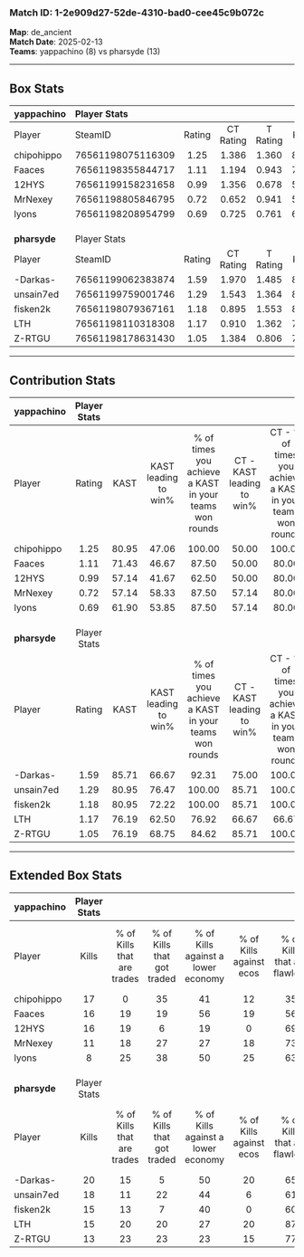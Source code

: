 ### Match ID: 1-2e909d27-52de-4310-bad0-cee45c9b072c  
**Map**: de_ancient  
**Match Date**: 2025-02-13  
**Teams**: yappachino (8) vs pharsyde (13)  

---  

## Box Stats  

| **yappachino** | Player Stats      |        |           |          |       |       |       |         |        |      |     |
| :- | :- | :-: | :-: | :-: | :-: | :-: | :-: | :-: | :-: | :-: | :-: |
| Player         | SteamID           | Rating | CT Rating | T Rating | KAST  |  ADR  | Kills | Assists | Deaths | K/D  | HS% |
| chipohippo     | 76561198075116309 |  1.25  |   1.386   |  1.360   | 80.95 | 86.3  |  17   |    5    |   16   | 1.06 | 58  |
| Faaces         | 76561198355844717 |  1.11  |   1.194   |  0.943   | 71.43 | 83.4  |  16   |    2    |   16   | 1.00 | 50  |
| 12HYS          | 76561199158231658 |  0.99  |   1.356   |  0.678   | 57.14 | 77.6  |  16   |    2    |   16   | 1.00 | 25  |
| MrNexey        | 76561198805846795 |  0.72  |   0.652   |  0.941   | 57.14 | 65.6  |  11   |    8    |   18   | 0.61 | 36  |
| lyons          | 76561198208954799 |  0.69  |   0.725   |  0.761   | 61.90 | 62.4  |   8   |    6    |   15   | 0.53 | 50  |
|                |                   |        |           |          |       |       |       |         |        |      |     |
|                |                   |        |           |          |       |       |       |         |        |      |     |
|                |                   |        |           |          |       |       |       |         |        |      |     |
| **pharsyde**   | Player Stats      |        |           |          |       |       |       |         |        |      |     |
| Player         | SteamID           | Rating | CT Rating | T Rating | KAST  |  ADR  | Kills | Assists | Deaths | K/D  | HS% |
| -Darkas-       | 76561199062383874 |  1.59  |   1.970   |  1.485   | 85.71 | 101.3 |  20   |    7    |   11   | 1.82 | 75  |
| unsain7ed      | 76561199759001746 |  1.29  |   1.543   |  1.364   | 80.95 | 79.9  |  18   |    4    |   15   | 1.20 | 50  |
| fisken2k       | 76561198079367161 |  1.18  |   0.895   |  1.553   | 80.95 | 97.2  |  15   |    6    |   17   | 0.88 | 66  |
| LTH            | 76561198110318308 |  1.17  |   0.910   |  1.362   | 76.19 | 64.8  |  15   |    1    |   11   | 1.36 | 53  |
| Z-RTGU         | 76561198178631430 |  1.05  |   1.384   |  0.806   | 76.19 | 68.0  |  13   |    7    |   14   | 0.93 | 30  |
---  

## Contribution Stats  

| **yappachino** | Player Stats |       |                      |                                                        |                           |                                                             |                          |                                                            |
| :- | :-: | :-: | :-: | :-: | :-: | :-: | :-: | :-: |
| Player         |    Rating    | KAST  | KAST leading to win% | % of times you achieve a KAST in your teams won rounds | CT - KAST leading to win% | CT - % of times you achieve a KAST in your teams won rounds | T - KAST leading to win% | T - % of times you achieve a KAST in your teams won rounds |
| chipohippo     |     1.25     | 80.95 |        47.06         |                         100.00                         |           50.00           |                           100.00                            |          42.86           |                           100.00                           |
| Faaces         |     1.11     | 71.43 |        46.67         |                         87.50                          |           50.00           |                            80.00                            |          42.86           |                           100.00                           |
| 12HYS          |     0.99     | 57.14 |        41.67         |                         62.50                          |           50.00           |                            80.00                            |          25.00           |                           33.33                            |
| MrNexey        |     0.72     | 57.14 |        58.33         |                         87.50                          |           57.14           |                            80.00                            |          60.00           |                           100.00                           |
| lyons          |     0.69     | 61.90 |        53.85         |                         87.50                          |           57.14           |                            80.00                            |          50.00           |                           100.00                           |
|                |              |       |                      |                                                        |                           |                                                             |                          |                                                            |
|                |              |       |                      |                                                        |                           |                                                             |                          |                                                            |
|                |              |       |                      |                                                        |                           |                                                             |                          |                                                            |
| **pharsyde**   | Player Stats |       |                      |                                                        |                           |                                                             |                          |                                                            |
| Player         |    Rating    | KAST  | KAST leading to win% | % of times you achieve a KAST in your teams won rounds | CT - KAST leading to win% | CT - % of times you achieve a KAST in your teams won rounds | T - KAST leading to win% | T - % of times you achieve a KAST in your teams won rounds |
| -Darkas-       |     1.59     | 85.71 |        66.67         |                         92.31                          |           75.00           |                           100.00                            |          60.00           |                           85.71                            |
| unsain7ed      |     1.29     | 80.95 |        76.47         |                         100.00                         |           85.71           |                           100.00                            |          70.00           |                           100.00                           |
| fisken2k       |     1.18     | 80.95 |        72.22         |                         100.00                         |           85.71           |                           100.00                            |          63.64           |                           100.00                           |
| LTH            |     1.17     | 76.19 |        62.50         |                         76.92                          |           66.67           |                            66.67                            |          60.00           |                           85.71                            |
| Z-RTGU         |     1.05     | 76.19 |        68.75         |                         84.62                          |           85.71           |                           100.00                            |          55.56           |                           71.43                            |
---  

## Extended Box Stats  

| **yappachino** | Player Stats |                            |                            |                                    |                         |                              |                                 |        |                             |                                     |                          |                               |                            |
| :- | :-: | :-: | :-: | :-: | :-: | :-: | :-: | :-: | :-: | :-: | :-: | :-: | :-: |
| Player         |    Kills     | % of Kills that are trades | % of Kills that got traded | % of Kills against a lower economy | % of Kills against ecos | % of Kills that are flawless | % of Kills that are close duels | Deaths | % of Deaths that get traded | % of Deaths against a lower economy | % of Deaths against ecos | % of Deaths that are flawless | % of Deaths that are close |
| chipohippo     |      17      |             0              |             35             |                 41                 |           12            |              35              |                6                |   16   |             31              |                 19                  |            0             |              69               |             0              |
| Faaces         |      16      |             19             |             19             |                 56                 |           19            |              56              |               13                |   16   |              0              |                 25                  |            6             |              81               |             6              |
| 12HYS          |      16      |             19             |             6              |                 19                 |            0            |              69              |                0                |   16   |             19              |                 25                  |            13            |              81               |             6              |
| MrNexey        |      11      |             18             |             27             |                 27                 |           18            |              73              |                9                |   18   |             11              |                 22                  |            11            |              67               |             11             |
| lyons          |      8       |             25             |             38             |                 50                 |           25            |              63              |                0                |   15   |             13              |                 20                  |            0             |              53               |             7              |
|                |              |                            |                            |                                    |                         |                              |                                 |        |                             |                                     |                          |                               |                            |
|                |              |                            |                            |                                    |                         |                              |                                 |        |                             |                                     |                          |                               |                            |
|                |              |                            |                            |                                    |                         |                              |                                 |        |                             |                                     |                          |                               |                            |
| **pharsyde**   | Player Stats |                            |                            |                                    |                         |                              |                                 |        |                             |                                     |                          |                               |                            |
| Player         |    Kills     | % of Kills that are trades | % of Kills that got traded | % of Kills against a lower economy | % of Kills against ecos | % of Kills that are flawless | % of Kills that are close duels | Deaths | % of Deaths that get traded | % of Deaths against a lower economy | % of Deaths against ecos | % of Deaths that are flawless | % of Deaths that are close |
| -Darkas-       |      20      |             15             |             5              |                 50                 |           20            |              65              |                5                |   11   |             36              |                 27                  |            0             |              55               |             0              |
| unsain7ed      |      18      |             11             |             22             |                 44                 |            6            |              61              |               11                |   15   |             40              |                 27                  |            7             |              60               |             0              |
| fisken2k       |      15      |             13             |             7              |                 40                 |            0            |              60              |                7                |   17   |             18              |                 24                  |            6             |              59               |             18             |
| LTH            |      15      |             20             |             20             |                 27                 |           20            |              87              |                7                |   11   |              9              |                 27                  |            9             |              82               |             0              |
| Z-RTGU         |      13      |             23             |             23             |                 23                 |           15            |              77              |                0                |   14   |             14              |                 36                  |            14            |              64               |             7              |
